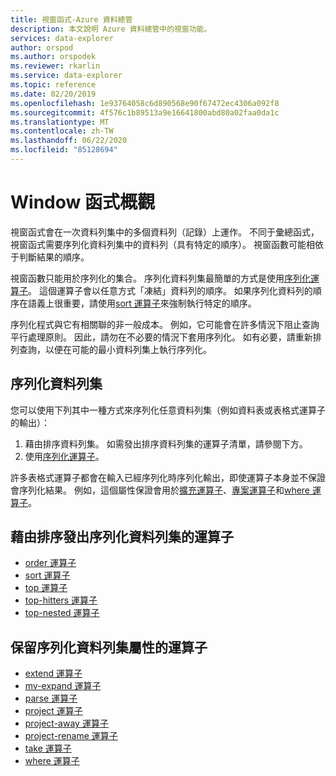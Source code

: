 ```yaml
---
title: 視窗函式-Azure 資料總管
description: 本文說明 Azure 資料總管中的視窗功能。
services: data-explorer
author: orspod
ms.author: orspodek
ms.reviewer: rkarlin
ms.service: data-explorer
ms.topic: reference
ms.date: 02/20/2019
ms.openlocfilehash: 1e93764058c6d890568e90f67472ec4306a092f8
ms.sourcegitcommit: 4f576c1b89513a9e16641800abd80a02faa0da1c
ms.translationtype: MT
ms.contentlocale: zh-TW
ms.lasthandoff: 06/22/2020
ms.locfileid: "85128694"
---
```

# <a name="window-functions-overview"></a>Window 函式概觀

視窗函式會在一次資料列集中的多個資料列（記錄）上運作。 不同于彙總函式，視窗函式需要序列化資料列集中的資料列（具有特定的順序）。 視窗函數可能相依于判斷結果的順序。

視窗函數只能用於序列化的集合。 序列化資料列集最簡單的方式是使用[序列化運算子](./serializeoperator.md)。 這個運算子會以任意方式「凍結」資料列的順序。 如果序列化資料列的順序在語義上很重要，請使用[sort 運算子](./sortoperator.md)來強制執行特定的順序。

序列化程式與它有相關聯的非一般成本。 例如，它可能會在許多情況下阻止查詢平行處理原則。 因此，請勿在不必要的情況下套用序列化。 如有必要，請重新排列查詢，以便在可能的最小資料列集上執行序列化。

## <a name="serialized-row-set"></a>序列化資料列集

您可以使用下列其中一種方式來序列化任意資料列集（例如資料表或表格式運算子的輸出）：

1. 藉由排序資料列集。 如需發出排序資料列集的運算子清單，請參閱下方。
2. 使用[序列化運算子](./serializeoperator.md)。

許多表格式運算子都會在輸入已經序列化時序列化輸出，即使運算子本身並不保證會序列化結果。 例如，這個屬性保證會用於[擴充運算子](./extendoperator.md)、[專案運算子](./projectoperator.md)和[where 運算子](./whereoperator.md)。

## <a name="operators-that-emit-serialized-row-sets-by-sorting"></a>藉由排序發出序列化資料列集的運算子

* [order 運算子](./orderoperator.md)
* [sort 運算子](./sortoperator.md)
* [top 運算子](./topoperator.md)
* [top-hitters 運算子](./tophittersoperator.md)
* [top-nested 運算子](./topnestedoperator.md)

## <a name="operators-that-preserve-the-serialized-row-set-property"></a>保留序列化資料列集屬性的運算子

* [extend 運算子](./extendoperator.md)
* [mv-expand 運算子](./mvexpandoperator.md)
* [parse 運算子](./parseoperator.md)
* [project 運算子](./projectoperator.md)
* [project-away 運算子](./projectawayoperator.md)
* [project-rename 運算子](./projectrenameoperator.md)
* [take 運算子](./takeoperator.md)
* [where 運算子](./whereoperator.md)
